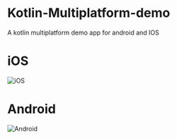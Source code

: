 # Kotlin-Multiplatform-demo
A kotlin multiplatform demo app for android and IOS

# iOS

![iOS](https://user-images.githubusercontent.com/36040972/153867703-07801e70-ee6a-4107-a403-b83937f4c24c.png)

# Android

![Android](https://user-images.githubusercontent.com/36040972/153867856-c977d979-9b3e-4383-8c72-1cb8f1d3c7b3.jpg)

